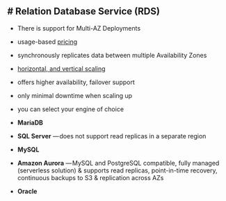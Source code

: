 ## # **Relation Database Service (RDS)**
- There is support for Multi-AZ Deployments

- usage-based [pricing](https://blog.awsfundamentals.com/aws-rds-pricing "pricing")

- synchronously replicates data between multiple Availability Zones

- [horizontal, and vertical scaling](https://blog.awsfundamentals.com/unlocking-the-benefits-of-aws-rds-scaling "horizontal, and vertical scaling")

- offers higher availability, failover support

- only minimal downtime when scaling up

- you can select your engine of choice

- **MariaDB**

- **SQL Server** — does not support read replicas in a separate region

- **MySQL**

- **Amazon Aurora** — MySQL and PostgreSQL compatible, fully managed (serverless solution) & supports read replicas, point-in-time recovery, continuous backups to S3 & replication across AZs

- **Oracle**